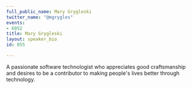 ```yaml
---
full_public_name: Mary Grygleski
twitter_name: "@mgrygles"
events:
- 6052
title: Mary Grygleski
layout: speaker_bio
id: 855

---
```

A passionate software technologist who appreciates good craftsmanship and desires to be a contributor to making people's lives better through technology.